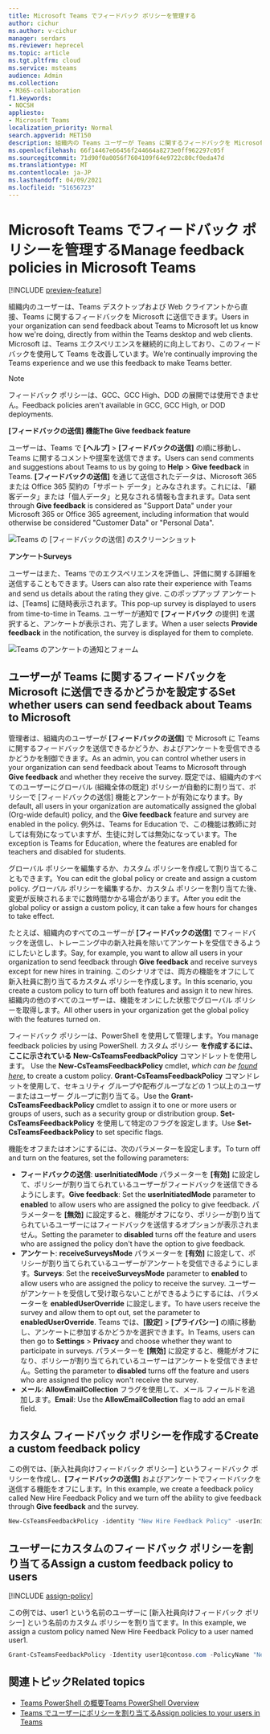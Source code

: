 ```yaml
---
title: Microsoft Teams でフィードバック ポリシーを管理する
author: cichur
ms.author: v-cichur
manager: serdars
ms.reviewer: heprecel
ms.topic: article
ms.tgt.pltfrm: cloud
ms.service: msteams
audience: Admin
ms.collection:
- M365-collaboration
f1.keywords:
- NOCSH
appliesto:
- Microsoft Teams
localization_priority: Normal
search.appverid: MET150
description: 組織内の Teams ユーザーが Teams に関するフィードバックを Microsoft に送信できるかどうかを制御するフィードバック ポリシーの使用方法について説明します。
ms.openlocfilehash: 66f14467e66456f244664a8273e0ff962297c05f
ms.sourcegitcommit: 71d90f0a0056f7604109f64e9722c80cf0eda47d
ms.translationtype: MT
ms.contentlocale: ja-JP
ms.lasthandoff: 04/09/2021
ms.locfileid: "51656723"
---
```

# <a name="manage-feedback-policies-in-microsoft-teams"></a><span data-ttu-id="34112-103">Microsoft Teams でフィードバック ポリシーを管理する</span><span class="sxs-lookup"><span data-stu-id="34112-103">Manage feedback policies in Microsoft Teams</span></span>

[!INCLUDE [preview-feature](includes/preview-feature.md)]

<span data-ttu-id="34112-104">組織内のユーザーは、Teams デスクトップおよび Web クライアントから直接、Teams に関するフィードバックを Microsoft に送信できます。</span><span class="sxs-lookup"><span data-stu-id="34112-104">Users in your organization can send feedback about Teams to Microsoft let us know how we're doing, directly from within the Teams desktop and web clients.</span></span> <span data-ttu-id="34112-105">Microsoft は、Teams エクスペリエンスを継続的に向上しており、このフィードバックを使用して Teams を改善しています。</span><span class="sxs-lookup"><span data-stu-id="34112-105">We're continually improving the Teams experience and we use this feedback to make Teams better.</span></span>

> [!NOTE]
> <span data-ttu-id="34112-106">フィードバック ポリシーは、GCC、GCC High、DOD の展開では使用できません。</span><span class="sxs-lookup"><span data-stu-id="34112-106">Feedback policies aren't available in GCC, GCC High, or DOD deployments.</span></span>

<span data-ttu-id="34112-107">**[フィードバックの送信] 機能**</span><span class="sxs-lookup"><span data-stu-id="34112-107">**The Give feedback feature**</span></span>

<span data-ttu-id="34112-108">ユーザーは、Teams で **[ヘルプ]** > **[フィードバックの送信]** の順に移動し、Teams に関するコメントや提案を送信できます。</span><span class="sxs-lookup"><span data-stu-id="34112-108">Users can send comments and suggestions about Teams to us by going to **Help** > **Give feedback** in Teams.</span></span> <span data-ttu-id="34112-109">**[フィードバックの送信]** を通じて送信されたデータは、Microsoft 365 または Office 365 契約の「サポート データ」とみなされます。これには、「顧客データ」または「個人データ」と見なされる情報も含まれます。</span><span class="sxs-lookup"><span data-stu-id="34112-109">Data sent through **Give feedback** is considered as "Support Data" under your Microsoft 365 or Office 365 agreement, including information that would otherwise be considered "Customer Data" or "Personal Data".</span></span>

![Teams の [フィードバックの送信] のスクリーンショット](media/manage-feedback-policies-in-teams-give-feedback.png)

<span data-ttu-id="34112-111">**アンケート**</span><span class="sxs-lookup"><span data-stu-id="34112-111">**Surveys**</span></span>

<span data-ttu-id="34112-112">ユーザーはまた、Teams でのエクスペリエンスを評価し、評価に関する詳細を送信することもできます。</span><span class="sxs-lookup"><span data-stu-id="34112-112">Users can also rate their experience with Teams and send us details about the rating they give.</span></span> <span data-ttu-id="34112-113">このポップアップ アンケートは、[Teams] に随時表示されます。</span><span class="sxs-lookup"><span data-stu-id="34112-113">This pop-up survey is displayed to users from time-to-time in Teams.</span></span> <span data-ttu-id="34112-114">ユーザーが通知で **[フィードバック** の提供] を選択すると、アンケートが表示され、完了します。</span><span class="sxs-lookup"><span data-stu-id="34112-114">When a user selects **Provide feedback** in the notification, the survey is displayed for them to complete.</span></span>

![Teams のアンケートの通知とフォーム](media/manage-feedback-policies-in-teams-survey.png)

## <a name="set-whether-users-can-send-feedback-about-teams-to-microsoft"></a><span data-ttu-id="34112-116">ユーザーが Teams に関するフィードバックを Microsoft に送信できるかどうかを設定する</span><span class="sxs-lookup"><span data-stu-id="34112-116">Set whether users can send feedback about Teams to Microsoft</span></span>

<span data-ttu-id="34112-117">管理者は、組織内のユーザーが **[フィードバックの送信]** で Microsoft に Teams に関するフィードバックを送信できるかどうか、およびアンケートを受信できるかどうかを制御できます。</span><span class="sxs-lookup"><span data-stu-id="34112-117">As an admin, you can control whether users in your organization can send feedback about Teams to Microsoft through **Give feedback** and whether they receive the survey.</span></span> <span data-ttu-id="34112-118">既定では、組織内のすべてのユーザーにグローバル (組織全体の既定) ポリシーが自動的に割り当て、ポリシーで [フィードバックの送信] 機能とアンケートが有効になります。</span><span class="sxs-lookup"><span data-stu-id="34112-118">By default, all users in your organization are automatically assigned the global (Org-wide default) policy, and the **Give feedback** feature and survey are enabled in the policy.</span></span> <span data-ttu-id="34112-119">例外は、Teams for Education で、この機能は教師に対しては有効になっていますが、生徒に対しては無効になっています。</span><span class="sxs-lookup"><span data-stu-id="34112-119">The exception is Teams for Education, where the features are enabled for teachers and disabled for students.</span></span>

<span data-ttu-id="34112-120">グローバル ポリシーを編集するか、カスタム ポリシーを作成して割り当てることもできます。</span><span class="sxs-lookup"><span data-stu-id="34112-120">You can edit the global policy or create and assign a custom policy.</span></span> <span data-ttu-id="34112-121">グローバル ポリシーを編集するか、カスタム ポリシーを割り当てた後、変更が反映されるまでに数時間かかる場合があります。</span><span class="sxs-lookup"><span data-stu-id="34112-121">After you edit the global policy or assign a custom policy, it can take a few hours for changes to take effect.</span></span>

<span data-ttu-id="34112-122">たとえば、組織内のすべてのユーザーが **[フィードバックの送信]** でフィードバックを送信し、トレーニング中の新入社員を除いてアンケートを受信できるようにしたいとします。</span><span class="sxs-lookup"><span data-stu-id="34112-122">Say, for example, you want to allow all users in your organization to send feedback through **Give feedback** and receive surveys except for new hires in training.</span></span> <span data-ttu-id="34112-123">このシナリオでは、両方の機能をオフにして新入社員に割り当てるカスタム ポリシーを作成します。</span><span class="sxs-lookup"><span data-stu-id="34112-123">In this scenario, you create a custom policy to turn off both features and assign it to new hires.</span></span> <span data-ttu-id="34112-124">組織内の他のすべてのユーザーは、機能をオンにした状態でグローバル ポリシーを取得します。</span><span class="sxs-lookup"><span data-stu-id="34112-124">All other users in your organization get the global policy with the features turned on.</span></span>  

<span data-ttu-id="34112-125">フィードバック ポリシーは、PowerShell を使用して管理します。</span><span class="sxs-lookup"><span data-stu-id="34112-125">You manage feedback policies by using PowerShell.</span></span> <span data-ttu-id="34112-126">カスタム ポリシー **を作成するには、ここに示されている New-CsTeamsFeedbackPolicy** コマンドレットを使用します。 *[](https://docs.microsoft.com/office365/enterprise/powershell/manage-skype-for-business-online-with-office-365-powershell)*</span><span class="sxs-lookup"><span data-stu-id="34112-126">Use the **New-CsTeamsFeedbackPolicy** cmdlet, *which can be [found here](https://docs.microsoft.com/office365/enterprise/powershell/manage-skype-for-business-online-with-office-365-powershell)*, to create a custom policy.</span></span> <span data-ttu-id="34112-127">**Grant-CsTeamsFeedbackPolicy** コマンドレットを使用して、セキュリティ グループや配布グループなどの 1 つ以上のユーザーまたはユーザー グループに割り当てる。</span><span class="sxs-lookup"><span data-stu-id="34112-127">Use the **Grant-CsTeamsFeedbackPolicy** cmdlet to assign it to one or more users or groups of users, such as a security group or distribution group.</span></span> <span data-ttu-id="34112-128">**Set-CsTeamsFeedbackPolicy** を使用して特定のフラグを設定します。</span><span class="sxs-lookup"><span data-stu-id="34112-128">Use **Set-CsTeamsFeedbackPolicy** to set specific flags.</span></span>

<span data-ttu-id="34112-129">機能をオフまたはオンにするには、次のパラメーターを設定します。</span><span class="sxs-lookup"><span data-stu-id="34112-129">To turn off and turn on the features, set the following parameters:</span></span>

 - <span data-ttu-id="34112-130">**フィードバックの送信**: **userInitiatedMode** パラメーターを **[有効]** に設定して、ポリシーが割り当てられているユーザーがフィードバックを送信できるようにします。</span><span class="sxs-lookup"><span data-stu-id="34112-130">**Give feedback**: Set the **userInitiatedMode** parameter to **enabled** to allow users who are assigned the policy to give feedback.</span></span> <span data-ttu-id="34112-131">パラメーターを **[無効]** に設定すると、機能がオフになり、ポリシーが割り当てられているユーザーにはフィードバックを送信するオプションが表示されません。</span><span class="sxs-lookup"><span data-stu-id="34112-131">Setting the parameter to **disabled** turns off the feature and users who are assigned the policy don't have the option to give feedback.</span></span>
 - <span data-ttu-id="34112-132">**アンケート**: **receiveSurveysMode** パラメーターを **[有効]** に設定して、ポリシーが割り当てられているユーザーがアンケートを受信できるようにします。</span><span class="sxs-lookup"><span data-stu-id="34112-132">**Surveys**: Set the **receiveSurveysMode** parameter to **enabled** to allow users who are assigned the policy to receive the survey.</span></span> <span data-ttu-id="34112-133">ユーザーがアンケートを受信して受け取らないことができるようにするには、パラメーターを **enabledUserOverride** に設定します。</span><span class="sxs-lookup"><span data-stu-id="34112-133">To have users receive the survey and allow them to opt out, set the parameter to **enabledUserOverride**.</span></span> <span data-ttu-id="34112-134">Teams では、**[設定]** > **[プライバシー]** の順に移動し、アンケートに参加するかどうかを選択できます。</span><span class="sxs-lookup"><span data-stu-id="34112-134">In Teams, users can then go to **Settings** > **Privacy** and choose whether they want to participate in surveys.</span></span> <span data-ttu-id="34112-135">パラメーターを **[無効]** に設定すると、機能がオフになり、ポリシーが割り当てられているユーザーはアンケートを受信できません。</span><span class="sxs-lookup"><span data-stu-id="34112-135">Setting the parameter to **disabled** turns off the feature and users who are assigned the policy won't receive the survey.</span></span>
 - <span data-ttu-id="34112-136">**メール**: **AllowEmailCollection** フラグを使用して、メール フィールドを追加します。</span><span class="sxs-lookup"><span data-stu-id="34112-136">**Email**: Use the **AllowEmailCollection** flag to add an email field.</span></span>

## <a name="create-a-custom-feedback-policy"></a><span data-ttu-id="34112-137">カスタム フィードバック ポリシーを作成する</span><span class="sxs-lookup"><span data-stu-id="34112-137">Create a custom feedback policy</span></span>

<span data-ttu-id="34112-138">この例では、[新入社員向けフィードバック ポリシー] というフィードバック ポリシーを作成し、**[フィードバックの送信]** およびアンケートでフィードバックを送信する機能をオフにします。</span><span class="sxs-lookup"><span data-stu-id="34112-138">In this example, we create a feedback policy called New Hire Feedback Policy and we turn off the ability to give feedback through **Give feedback** and the survey.</span></span>

```PowerShell
New-CsTeamsFeedbackPolicy -identity "New Hire Feedback Policy" -userInitiatedMode disabled -receiveSurveysMode disabled
```

## <a name="assign-a-custom-feedback-policy-to-users"></a><span data-ttu-id="34112-139">ユーザーにカスタムのフィードバック ポリシーを割り当てる</span><span class="sxs-lookup"><span data-stu-id="34112-139">Assign a custom feedback policy to users</span></span>

[!INCLUDE [assign-policy](includes/assign-policy.md)]

<span data-ttu-id="34112-140">この例では、user1 という名前のユーザーに [新入社員向けフィードバック ポリシー] という名前のカスタム ポリシーを割り当てます。</span><span class="sxs-lookup"><span data-stu-id="34112-140">In this example, we assign a custom policy named New Hire Feedback Policy to a user named user1.</span></span>

```PowerShell
Grant-CsTeamsFeedbackPolicy -Identity user1@contoso.com -PolicyName "New Hire Feedback Policy"
```

## <a name="related-topics"></a><span data-ttu-id="34112-141">関連トピック</span><span class="sxs-lookup"><span data-stu-id="34112-141">Related topics</span></span>

- [<span data-ttu-id="34112-142">Teams PowerShell の概要</span><span class="sxs-lookup"><span data-stu-id="34112-142">Teams PowerShell Overview</span></span>](teams-powershell-overview.md)
- [<span data-ttu-id="34112-143"> Teams でユーザーにポリシーを割り当てる</span><span class="sxs-lookup"><span data-stu-id="34112-143">Assign policies to your users in Teams</span></span>](assign-policies.md)

